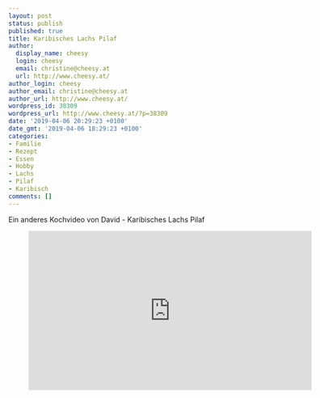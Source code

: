 ```yaml
---
layout: post
status: publish
published: true
title: Karibisches Lachs Pilaf
author:
  display_name: cheesy
  login: cheesy
  email: christine@cheesy.at
  url: http://www.cheesy.at/
author_login: cheesy
author_email: christine@cheesy.at
author_url: http://www.cheesy.at/
wordpress_id: 38309
wordpress_url: http://www.cheesy.at/?p=38309
date: '2019-04-06 20:29:23 +0100'
date_gmt: '2019-04-06 18:29:23 +0100'
categories:
- Familie
- Rezept
- Essen
- Hobby
- Lachs
- Pilaf
- Karibisch
comments: []
---
```

Ein anderes Kochvideo von David - Karibisches Lachs Pilaf
<figure>
<iframe width="560" height="315" src="https://www.youtube.com/embed/IwIZlGxSIdk" title="YouTube video player" frameborder="0" allow="accelerometer; autoplay; clipboard-write; encrypted-media; gyroscope; picture-in-picture" allowfullscreen></iframe>
</figure>
